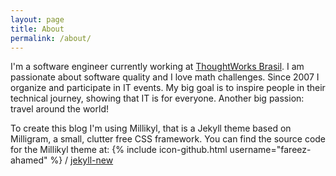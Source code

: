 ```yaml
---
layout: page
title: About
permalink: /about/
---
```


I'm a software engineer currently working at [ThoughtWorks Brasil](https://www.thoughtworks.com/pt). 
I am passionate about software quality and I love math challenges. 
Since 2007 I organize and participate in IT events.
My big goal is to inspire people in their technical journey, showing that IT is for everyone. 
Another big passion: travel around the world!


To create this blog I'm using Millikyl, that is a Jekyll theme based on Milligram, a small, clutter free CSS framework.
You can find the source code for the Millikyl theme at: {% include icon-github.html username="fareez-ahamed" %} /
[jekyll-new](https://github.com/fareez-ahamed/millikyl)

